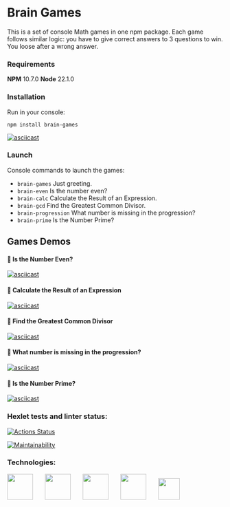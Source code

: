 # Brain Games
This is a set of console Math games in one npm package. Each game follows similar logic: you have to give correct answers to 3 questions to win. You loose after a wrong answer.

### Requirements
**NPM** 10.7.0
**Node** 22.1.0

### Installation
Run in your console:
```
npm install brain-games
```
[![asciicast](https://asciinema.org/a/wA0nDUJwdrLnCkhylnCJAu3KT.svg)](https://asciinema.org/a/wA0nDUJwdrLnCkhylnCJAu3KT)

### Launch
Console commands to launch the games:
* ```brain-games``` Just greeting.
* ```brain-even``` Is the number even? 
* ```brain-calc``` Calculate the Result of an Expression.
* ```brain-gcd``` Find the Greatest Common Divisor.
* ```brain-progression``` What number is missing in the progression? 
* ```brain-prime``` Is the Number Prime? 

## Games Demos

#### 🧩 Is the Number Even?

[![asciicast](https://asciinema.org/a/Cq9fL0zUFxMUtahg7wwOkgRe1.svg)](https://asciinema.org/a/Cq9fL0zUFxMUtahg7wwOkgRe1)

#### 🧩 Calculate the Result of an Expression

[![asciicast](https://asciinema.org/a/Bm4EY600FdaJ92YSGCT5F6S6B.svg)](https://asciinema.org/a/Bm4EY600FdaJ92YSGCT5F6S6B)

#### 🧩 Find the Greatest Common Divisor

[![asciicast](https://asciinema.org/a/1Xc8XxzyomkktWRDUhDbxr5oI.svg)](https://asciinema.org/a/1Xc8XxzyomkktWRDUhDbxr5oI)

#### 🧩 What number is missing in the progression?

[![asciicast](https://asciinema.org/a/dpKMD8E80Vp3Qv4heDt2KQx4w.svg)](https://asciinema.org/a/dpKMD8E80Vp3Qv4heDt2KQx4w)

#### 🧩 Is the Number Prime?

[![asciicast](https://asciinema.org/a/Pg59tjkGq7XeQ7rVLfGXXoiUU.svg)](https://asciinema.org/a/Pg59tjkGq7XeQ7rVLfGXXoiUU)

### Hexlet tests and linter status:
[![Actions Status](https://github.com/LerTat/js-starter-project-44/actions/workflows/hexlet-check.yml/badge.svg)](https://github.com/LerTat/js-starter-project-44/actions)

[![Maintainability](https://api.codeclimate.com/v1/badges/285af81507ae0b084c74/maintainability)](https://codeclimate.com/github/LerTat/js-starter-project-44/maintainability)



### Technologies:

<a href="https://nodejs.org/en"><img src="https://upload.wikimedia.org/wikipedia/commons/d/d9/Node.js_logo.svg" height="60px" width="60px"></a>  <a href="https://developer.mozilla.org/en-US/docs/Web/JavaScript"><img src="https://upload.wikimedia.org/wikipedia/commons/b/ba/Javascript_badge.svg" height="60px" width="60px"></a>  <a href="https://www.npmjs.com/"><img src="https://upload.wikimedia.org/wikipedia/commons/d/db/Npm-logo.svg" height="60px" width="60px"></a>  <a href="https://git-scm.com/"><img src="https://upload.wikimedia.org/wikipedia/commons/e/e0/Git-logo.svg" height="60px" width="60px"></a>  <a href="https://eslint.org/"><img src="https://upload.wikimedia.org/wikipedia/commons/e/e3/ESLint_logo.svg" height="50px" width="50px"></a> 
